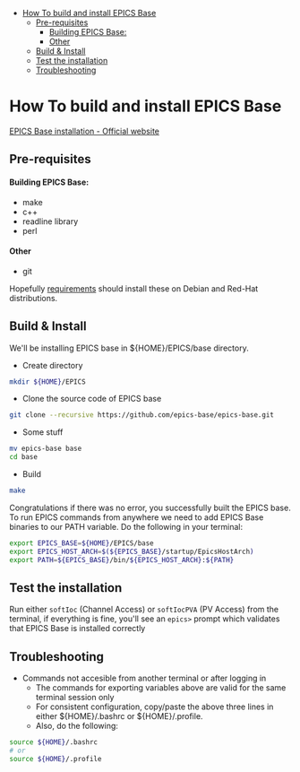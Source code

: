 - [How To build and install EPICS Base](#how-to-build-and-install-epics-base)
  - [Pre-requisites](#pre-requisites)
      - [Building EPICS Base:](#building-epics-base)
      - [Other](#other)
  - [Build \& Install](#build--install)
  - [Test the installation](#test-the-installation)
  - [Troubleshooting](#troubleshooting)


# How To build and install EPICS Base

[EPICS Base installation - Official website](https://docs.epics-controls.org/projects/how-tos/en/latest/getting-started/installation.html)

## Pre-requisites
#### Building EPICS Base:
- make
- c++
- readline library
- perl

#### Other
- git

Hopefully [requirements](../../scripts/base/install_requirements.sh) should install these on Debian and Red-Hat distributions.

## Build & Install
We'll be installing EPICS base in ${HOME}/EPICS/base directory.

- Create directory
~~~bash
mkdir ${HOME}/EPICS 
~~~

- Clone the source code of EPICS base
~~~bash
git clone --recursive https://github.com/epics-base/epics-base.git
~~~

- Some stuff
~~~bash
mv epics-base base
cd base
~~~

- Build
~~~bash
make
~~~

Congratulations if there was no error, you successfully built the EPICS base. To run EPICS commands from anywhere we need to add EPICS Base binaries to our PATH variable. Do the following in your terminal:

~~~bash
export EPICS_BASE=${HOME}/EPICS/base
export EPICS_HOST_ARCH=$(${EPICS_BASE}/startup/EpicsHostArch)
export PATH=${EPICS_BASE}/bin/${EPICS_HOST_ARCH}:${PATH}
~~~

## Test the installation
Run either `softIoc` (Channel Access) or `softIocPVA` (PV Access) from the terminal, if everything is fine, you'll see an `epics>` prompt which validates that EPICS Base is installed correctly

## Troubleshooting

- Commands not accesible from another terminal or after logging in
    - The commands for exporting variables above are valid for the same terminal session only
    - For consistent configuration, copy/paste the above three lines in either ${HOME}/.bashrc or ${HOME}/.profile.
    - Also, do the following:
~~~bash
source ${HOME}/.bashrc
# or
source ${HOME}/.profile
~~~